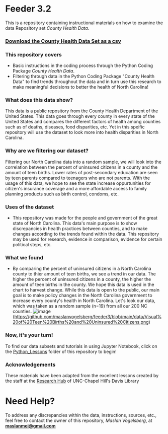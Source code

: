 
# Feeder 3.2
This is a repository containing instructional materials on how to examine the data Repository set *County Health Data*. 
### [Download the County Health Data Set as a csv](https://github.com/maslanvogelsberg/feeder3/files/10063026/CountyHealthData_2014-2015.3.csv)


### This repository covers 
- Basic instructions in the coding process through the Python Coding Package *County Health Data*. 
- Filtering through data in the Python Coding Package "County Health Data" to find trends throughout the data and in turn use this research to make meaningful decisions to better the health of North Carolina!

### What does this data show?  
This data is a public repository from the County Health Department of the United States. This data goes through every county in every state of the United States and  compares the different factors of health among counties such as of deaths, diseases, food disparities, etc. 
Yet in this speific repository will use the dataset to look more into health disparities in North Carolina. 

### Why are we filtering our dataset?
Filtering our North Carolina data into a random sample, we will look into the correlation between the percent of uninsured citizens in a county and the amount of teen births. Lower rates of post-secondary education are seen by teen parents compared to teenagers who are not parents. With the usage of this data, we hope to see the state increase oppurtunities for citizen's insurance coverage and a more affordable access to family planning products such as birth control, condoms, etc. 

### Uses of the dataset
- This repository was made for the people and government of the great state of North Carolina. This data's main purpose is to show discrepancies in health practices between counties, and to make changes according to the trends found within the data. This repository may be used for research, evidence in comparison, evidence for certain political steps, etc.

### What we found
- By comparing the percent of uninsured citizens in a North Carolina county to thier amount of teen births, we see a trend in our data. The higher the percent of uninsured citizens in a county, the higher the amount of teen births in the county. We hope this data is used in the chart to harvest change. While this data is open to the public, our main goal is to make policy changes in the North Carolina government to increase every county's health in North Carolina. Let's look our data, which was taken as a random sample (n=19) from all our 200 NC counties. 
![image](https://user-images.githubusercontent.com/118238004/203172455-58af4a6e-dff1-42d8-8a4b-f737b67aee8f.png)(https://github.com/maslanvogelsberg/feeder3/blob/main/data/Visual%20of%20Teen%20Births%20and%20Uninsured%20Citizens.png)

### Now, it's your turn! 
To find our data subsets and tutorials in using Jupyter Notebook, click on the [Python_Lessons](https://github.com/maslanvogelsberg/feeder3/tree/main/Python_Lessons) folder of this repository to begin! 

### Acknowledgements 
These materials have been adapted from the excellent lessons created by the staff at the [Research Hub](https://library.unc.edu/data/) of UNC-Chapel Hill's Davis Library

# Need Help? 
To address any discrepancies within the data, instructions, sources, etc., feel free to contact the owner of this repository, *Maslan Vogelsberg*, at **maslanmei@gmail.com**
